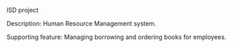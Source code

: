 ISD project

Description: 
Human Resource Management system. 

Supporting feature:
Managing borrowing and ordering books for employees.
